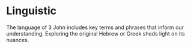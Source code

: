 # Linguistic

The language of 3 John includes key terms and phrases that inform our understanding. Exploring the original Hebrew or Greek sheds light on its nuances.

